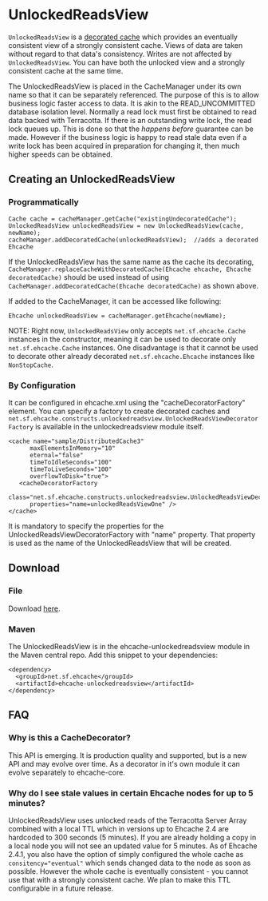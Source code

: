 ---
---
# UnlockedReadsView <a name="UnlockedReadsView"/>

`UnlockedReadsView` is a [decorated cache](/documentation/user-guide/cache-decorators) which provides an eventually consistent view
of a strongly consistent cache. Views of data are taken without regard to that data's consistency. Writes are not affected by `UnlockedReadsView`.
You can have both the unlocked view and a strongly consistent cache at the same time.

The UnlockedReadsView is placed in the CacheManager under its own name so that 
it can be separately referenced. The purpose of this is to allow business logic faster access to data. It is
akin to the READ\_UNCOMMITTED database isolation level. Normally a read lock must first be obtained to read data
backed with Terracotta. If there is an outstanding write lock, the read lock queues up. This is done so that
the *happens before* guarantee can be made. However if the business logic is happy to read stale data even
if a write lock has been acquired in preparation for changing it, then much higher speeds can be obtained.


## Creating an UnlockedReadsView


### Programmatically

<pre><code>Cache cache = cacheManager.getCache("existingUndecoratedCache");
UnlockedReadsView unlockedReadsView = new UnlockedReadsView(cache, newName);
cacheManager.addDecoratedCache(unlockedReadsView);  //adds a decorated Ehcache
</code></pre>

If the UnlockedReadsView has the same name as the cache its decorating, 
`CacheManager.replaceCacheWithDecoratedCache(Ehcache ehcache, Ehcache decoratedCache)` should be used instead of
using `CacheManager.addDecoratedCache(Ehcache decoratedCache)` as shown above.

If added to the CacheManager, it can be accessed like following:

<pre><code>Ehcache unlockedReadsView = cacheManager.getEhcache(newName);
</code></pre>

NOTE: Right now, `UnlockedReadsView` only accepts `net.sf.ehcache.Cache` instances in the constructor, meaning
it can be used to decorate only `net.sf.ehcache.Cache` instances. One disadvantage is that it cannot be used to 
decorate other already decorated `net.sf.ehcache.Ehcache` instances like `NonStopCache`.


### By Configuration

It can be configured in ehcache.xml using the "cacheDecoratorFactory" element. You can specify a factory to create 
decorated caches and `net.sf.ehcache.constructs.unlockedreadsview.UnlockedReadsViewDecoratorFactory` is available in
the unlockedreadsview module itself.

    <cache name="sample/DistributedCache3"
          maxElementsInMemory="10"
          eternal="false"
          timeToIdleSeconds="100"
          timeToLiveSeconds="100"
          overflowToDisk="true">
       <cacheDecoratorFactory
          class="net.sf.ehcache.constructs.unlockedreadsview.UnlockedReadsViewDecoratorFactory"
          properties="name=unlockedReadsViewOne" />
    </cache>

It is mandatory to specify the properties for the UnlockedReadsViewDecoratorFactory with "name" property. That property
is used as the name of the UnlockedReadsView that will be created.


## Download <a name="Download"/>


### File
Download [here](http://sourceforge.net/projects/ehcache/files/ehcache-unlockedreadsview).


### Maven
The UnlockedReadsView is in the ehcache-unlockedreadsview module in the Maven central repo.
Add this snippet to your dependencies:

    <dependency>
      <groupId>net.sf.ehcache</groupId>
      <artifactId>ehcache-unlockedreadsview</artifactId>
    </dependency>

## FAQ


### Why is this a CacheDecorator?

This API is emerging. It is production quality and supported, but is a new API and may evolve over time.
As a decorator in it's own module it can evolve separately to ehcache-core.


### Why do I see stale values in certain Ehcache nodes for up to 5 minutes?

UnlockedReadsView uses unlocked reads of the Terracotta Server Array combined with a local TTL which in
versions up to Ehcache 2.4 are hardcoded to 300 seconds (5 minutes). If you are already holding a copy
in a local node you will not see an updated value for 5 minutes.
As of Ehcache 2.4.1, you also have the option of simply configured the whole cache as `consitency="eventual"`
which sends changed data to the node as soon as possible. However the whole cache is eventually consistent - you
cannot use that with a strongly consistent cache.
We plan to make this TTL configurable in a future release.

